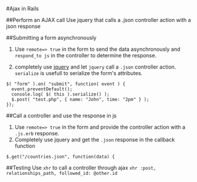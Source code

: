 #Ajax in Rails

##Perform an AJAX call
 Use jquery that calls a .json controller action with a json response
 
##Submitting a form asynchronously
1. Use `remote=> true` in the form to send the data asynchronously and `respond_to js` in the controller to determine the response.

2. completely use [jquery](https://api.jquery.com/serialize/) and let `jquery` call a `.json` controller action.
`serialize` is usefull to serialize the form's attributes.
```
$( "form" ).on( "submit", function( event ) {
  event.preventDefault();
  console.log( $( this ).serialize() );
  $.post( "test.php", { name: "John", time: "2pm" } );
});
```

##Call a controller and use the response in js

1. Use `remote=> true` in the form and provide the controller action with a `.js.erb` response.
2. Completely use jquery and get the `.json` response in the callback function

```
$.get("/countries.json", function(data) {
```

##Testing 
Use `xhr` to call a controller through ajax
	```
	xhr :post, relationships_path, followed_id: @other.id
	```
	
